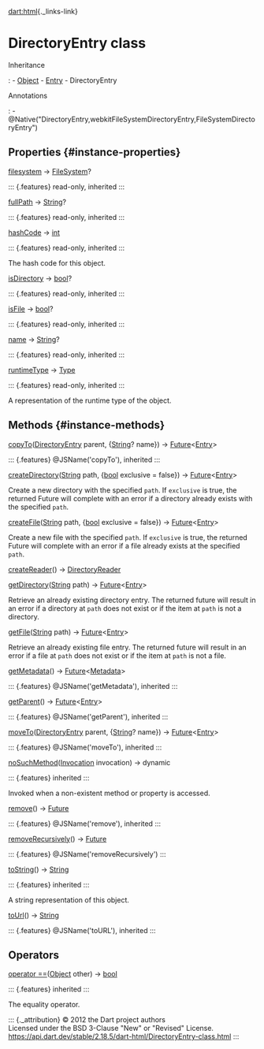 [dart:html](../dart-html/dart-html-library){._links-link}

DirectoryEntry class
====================

Inheritance

:   -   [Object](../dart-core/object-class)
    -   [Entry](entry-class)
    -   DirectoryEntry

Annotations

:   -   \@Native(\"DirectoryEntry,webkitFileSystemDirectoryEntry,FileSystemDirectoryEntry\")

Properties {#instance-properties}
----------

[filesystem](entry/filesystem) → [FileSystem](filesystem-class)?

::: {.features}
read-only, inherited
:::

[fullPath](entry/fullpath) → [String](../dart-core/string-class)?

::: {.features}
read-only, inherited
:::

[hashCode](../dart-core/object/hashcode) → [int](../dart-core/int-class)

::: {.features}
read-only, inherited
:::

The hash code for this object.

[isDirectory](entry/isdirectory) → [bool](../dart-core/bool-class)?

::: {.features}
read-only, inherited
:::

[isFile](entry/isfile) → [bool](../dart-core/bool-class)?

::: {.features}
read-only, inherited
:::

[name](entry/name) → [String](../dart-core/string-class)?

::: {.features}
read-only, inherited
:::

[runtimeType](../dart-core/object/runtimetype) →
[Type](../dart-core/type-class)

::: {.features}
read-only, inherited
:::

A representation of the runtime type of the object.

Methods {#instance-methods}
-------

[copyTo](entry/copyto)([DirectoryEntry](directoryentry-class) parent,
{[String](../dart-core/string-class)? name}) →
[Future](../dart-async/future-class)\<[Entry](entry-class)\>

::: {.features}
\@JSName(\'copyTo\'), inherited
:::

[createDirectory](directoryentry/createdirectory)([String](../dart-core/string-class)
path, {[bool](../dart-core/bool-class) exclusive = false}) →
[Future](../dart-async/future-class)\<[Entry](entry-class)\>

Create a new directory with the specified `path`. If `exclusive` is
true, the returned Future will complete with an error if a directory
already exists with the specified `path`.

[createFile](directoryentry/createfile)([String](../dart-core/string-class)
path, {[bool](../dart-core/bool-class) exclusive = false}) →
[Future](../dart-async/future-class)\<[Entry](entry-class)\>

Create a new file with the specified `path`. If `exclusive` is true, the
returned Future will complete with an error if a file already exists at
the specified `path`.

[createReader](directoryentry/createreader)() →
[DirectoryReader](directoryreader-class)

[getDirectory](directoryentry/getdirectory)([String](../dart-core/string-class)
path) → [Future](../dart-async/future-class)\<[Entry](entry-class)\>

Retrieve an already existing directory entry. The returned future will
result in an error if a directory at `path` does not exist or if the
item at `path` is not a directory.

[getFile](directoryentry/getfile)([String](../dart-core/string-class)
path) → [Future](../dart-async/future-class)\<[Entry](entry-class)\>

Retrieve an already existing file entry. The returned future will result
in an error if a file at `path` does not exist or if the item at `path`
is not a file.

[getMetadata](entry/getmetadata)() →
[Future](../dart-async/future-class)\<[Metadata](metadata-class)\>

::: {.features}
\@JSName(\'getMetadata\'), inherited
:::

[getParent](entry/getparent)() →
[Future](../dart-async/future-class)\<[Entry](entry-class)\>

::: {.features}
\@JSName(\'getParent\'), inherited
:::

[moveTo](entry/moveto)([DirectoryEntry](directoryentry-class) parent,
{[String](../dart-core/string-class)? name}) →
[Future](../dart-async/future-class)\<[Entry](entry-class)\>

::: {.features}
\@JSName(\'moveTo\'), inherited
:::

[noSuchMethod](../dart-core/object/nosuchmethod)([Invocation](../dart-core/invocation-class)
invocation) → dynamic

::: {.features}
inherited
:::

Invoked when a non-existent method or property is accessed.

[remove](entry/remove)() → [Future](../dart-async/future-class)

::: {.features}
\@JSName(\'remove\'), inherited
:::

[removeRecursively](directoryentry/removerecursively)() →
[Future](../dart-async/future-class)

::: {.features}
\@JSName(\'removeRecursively\')
:::

[toString](../dart-core/object/tostring)() →
[String](../dart-core/string-class)

::: {.features}
inherited
:::

A string representation of this object.

[toUrl](entry/tourl)() → [String](../dart-core/string-class)

::: {.features}
\@JSName(\'toURL\'), inherited
:::

Operators
---------

[operator
==](../dart-core/object/operator_equals)([Object](../dart-core/object-class)
other) → [bool](../dart-core/bool-class)

::: {.features}
inherited
:::

The equality operator.

::: {._attribution}
© 2012 the Dart project authors\
Licensed under the BSD 3-Clause \"New\" or \"Revised\" License.\
<https://api.dart.dev/stable/2.18.5/dart-html/DirectoryEntry-class.html>
:::
